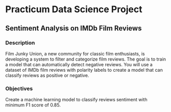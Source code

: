# Practicum Data Science Project
## Sentiment Analysis on IMDb Film Reviews

### Description
Film Junky Union, a new community for classic film enthusiasts, is developing a system to filter and categorize film reviews. The goal is to train a model that can automatically detect negative reviews. You will use a dataset of IMDb film reviews with polarity labels to create a model that can classify reviews as positive or negative.

### Objectives
Create a machine learning model to classify reviews sentiment with minimum F1 score of 0.85.
